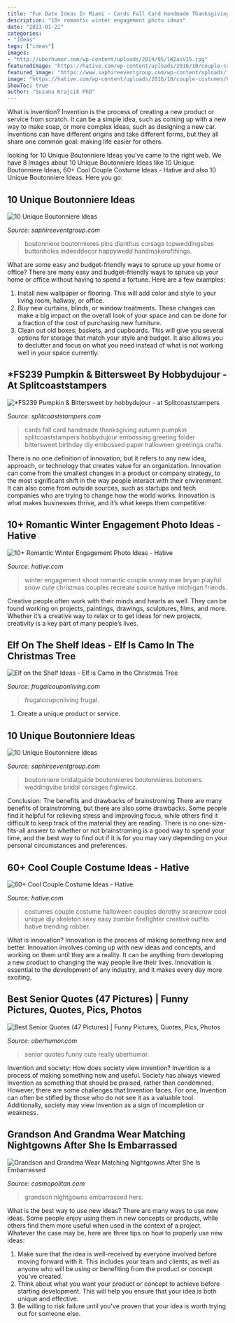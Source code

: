 ```yaml
---
title: "Fun Date Ideas In Miami - Cards Fall Card Handmade Thanksgiving Autumn Pumpkin Splitcoaststampers Hobbydujour Embossing Greeting Folder Bittersweet Birthday Diy Embossed Paper Halloween Greetings Crafts"
description: "10+ romantic winter engagement photo ideas"
date: "2023-01-21"
categories:
- "ideas"
tags: ["ideas"]
images:
- "http://uberhumor.com/wp-content/uploads/2014/05/lW2asVI5.jpg"
featuredImage: "https://hative.com/wp-content/uploads/2016/10/couple-costumes/68-couple-costume-ideas.jpg"
featured_image: "https://www.saphireeventgroup.com/wp-content/uploads/files/8414/5694/2699/unique_boutonniere_6.jpg"
image: "https://hative.com/wp-content/uploads/2016/10/couple-costumes/68-couple-costume-ideas.jpg"
ShowToc: true
author: "Susana Krajcik PhD"
---
```



What is invention?
Invention is the process of creating a new product or service from scratch. It can be a simple idea, such as coming up with a new way to make soap, or more complex ideas, such as designing a new car. Inventions can have different origins and take different forms, but they all share one common goal: making life easier for others.

	

		
looking for 10 Unique Boutonniere Ideas you've came to the right web. We have 8 Images about 10 Unique Boutonniere Ideas like 10 Unique Boutonniere Ideas, 60+ Cool Couple Costume Ideas - Hative and also 10 Unique Boutonniere Ideas. Here you go:
		
    
## 10 Unique Boutonniere Ideas

<img loading=lazy src="https://www.saphireeventgroup.com/wp-content/uploads/files/3514/5694/2696/unique_boutonniere_2.jpg" onerror="this.onerror=null;this.src='https://tse4.mm.bing.net/th?id=OIP.eG_JgGc5Wp7sh9P6XiKuPgAAAA&amp;pid=15.1';" alt="10 Unique Boutonniere Ideas">

_Source: saphireeventgroup.com_

>boutonniere boutonnieres pins dianthus corsage topweddingsites buttonholes indeeddecor happywedd handmakerofthings. 

	

What are some easy and budget-friendly ways to spruce up your home or office?
There are many easy and budget-friendly ways to spruce up your home or office without having to spend a fortune. Here are a few examples: 
1. Install new wallpaper or flooring. This will add color and style to your living room, hallway, or office. 
2. Buy new curtains, blinds, or window treatments. These changes can make a big impact on the overall look of your space and can be done for a fraction of the cost of purchasing new furniture. 
3. Clean out old boxes, baskets, and cupboards. This will give you several options for storage that match your style and budget. It also allows you to declutter and focus on what you need instead of what is not working well in your space currently. 

    
## *FS239 Pumpkin &amp; Bittersweet By Hobbydujour - At Splitcoaststampers

<img loading=lazy src="http://images.splitcoaststampers.com/data/gallery/500/2011/09/04/100_3540_by_hobbydujour.jpg" onerror="this.onerror=null;this.src='https://tse4.mm.bing.net/th?id=OIP.IZe0hzHpUO-B5DngTFPgGgAAAA&amp;pid=15.1';" alt="*FS239 Pumpkin &amp; Bittersweet by hobbydujour - at Splitcoaststampers">

_Source: splitcoaststampers.com_

>cards fall card handmade thanksgiving autumn pumpkin splitcoaststampers hobbydujour embossing greeting folder bittersweet birthday diy embossed paper halloween greetings crafts. 

	

There is no one definition of innovation, but it refers to any new idea, approach, or technology that creates value for an organization. Innovation can come from the smallest changes in a product or company strategy, to the most significant shift in the way people interact with their environment. It can also come from outside sources, such as startups and tech companies who are trying to change how the world works. Innovation is what makes businesses thrive, and it’s what keeps them competitive.

    
## 10+ Romantic Winter Engagement Photo Ideas - Hative

<img loading=lazy src="https://hative.com/wp-content/uploads/2014/11/winter-engagement-photo-ideas/15-winter-engagement-photo-ideas.jpg" onerror="this.onerror=null;this.src='https://tse2.mm.bing.net/th?id=OIP.TZWimXESK8WYz4nBQJbutAHaLH&amp;pid=15.1';" alt="10+ Romantic Winter Engagement Photo Ideas - Hative">

_Source: hative.com_

>winter engagement shoot romantic couple snowy mae bryan playful snow cute christmas couples recreate source hative michigan friends. 

	

Creative people often work with their minds and hearts as well. They can be found working on projects, paintings, drawings, sculptures, films, and more. Whether it’s a creative way to relax or to get ideas for new projects, creativity is a key part of many people’s lives.

    
## Elf On The Shelf Ideas - Elf Is Camo In The Christmas Tree

<img loading=lazy src="https://www.frugalcouponliving.com/wp-content/uploads/2014/11/Elf-on-the-shelf-ideas-camo-frugal-coupon-living.jpg" onerror="this.onerror=null;this.src='https://tse2.mm.bing.net/th?id=OIP.7r37pjWjbchiaOhq1IXnjgHaLH&amp;pid=15.1';" alt="Elf on the Shelf Ideas - Elf is Camo in the Christmas Tree">

_Source: frugalcouponliving.com_

>frugalcouponliving frugal. 

	

1. Create a unique product or service.

    
## 10 Unique Boutonniere Ideas

<img loading=lazy src="https://www.saphireeventgroup.com/wp-content/uploads/files/8414/5694/2699/unique_boutonniere_6.jpg" onerror="this.onerror=null;this.src='https://tse1.mm.bing.net/th?id=OIP.F8xt2Ds5SLMLM8OyPekDFgAAAA&amp;pid=15.1';" alt="10 Unique Boutonniere Ideas">

_Source: saphireeventgroup.com_

>boutonniere bridalguide boutonnieres boutonnières botoniers weddingvibe bridal corsages figlewicz. 

	

Conclusion: The benefits and drawbacks of brainstroming
There are many benefits of brainstroming, but there are also some drawbacks. Some people find it helpful for relieving stress and improving focus, while others find it difficult to keep track of the material they are reading. There is no one-size-fits-all answer to whether or not brainstroming is a good way to spend your time, and the best way to find out if it is for you may vary depending on your personal circumstances and preferences.

    
## 60+ Cool Couple Costume Ideas - Hative

<img loading=lazy src="https://hative.com/wp-content/uploads/2016/10/couple-costumes/68-couple-costume-ideas.jpg" onerror="this.onerror=null;this.src='https://tse1.mm.bing.net/th?id=OIP.HkRfaqXdFNLKs_In6xkYKQAAAA&amp;pid=15.1';" alt="60+ Cool Couple Costume Ideas - Hative">

_Source: hative.com_

>costumes couple costume halloween couples dorothy scarecrow cool unique diy skeleton sexy easy zombie firefighter creative outfits hative trending robber. 

	

What is innovation?
Innovation is the process of making something new and better. Innovation involves coming up with new ideas and concepts, and working on them until they are a reality. It can be anything from developing a new product to changing the way people live their lives. Innovation is essential to the development of any industry, and it makes every day more exciting.

    
## Best Senior Quotes (47 Pictures) | Funny Pictures, Quotes, Pics, Photos

<img loading=lazy src="http://uberhumor.com/wp-content/uploads/2014/05/lW2asVI5.jpg" onerror="this.onerror=null;this.src='https://tse4.mm.bing.net/th?id=OIP.QbsZwQDBi_H_LujEe66hkwHaKY&amp;pid=15.1';" alt="Best Senior Quotes (47 Pictures) | Funny Pictures, Quotes, Pics, Photos">

_Source: uberhumor.com_

>senior quotes funny cute really uberhumor. 

	

Invention and society: How does society view invention?
Invention is a process of making something new and useful. Society has always viewed Invention as something that should be praised, rather than condemned. However, there are some challenges that Invention faces. For one, Invention can often be stifled by those who do not see it as a valuable tool. Additionally, society may view Invention as a sign of incompletion or weakness.

    
## Grandson And Grandma Wear Matching Nightgowns After She Is Embarrassed

<img loading=lazy src="https://media.hearstapps.com/cosmopolitan/assets/15/06/1024x1365/gallery_nrm_1422975233-jfcb5rj.jpg?width=480&amp;auto=webp&amp;optimize=medium" onerror="this.onerror=null;this.src='https://tse4.mm.bing.net/th?id=OIP.8rsGsn_-aWp8k41SHO8exQHaJ4&amp;pid=15.1';" alt="Grandson and Grandma Wear Matching Nightgowns After She Is Embarrassed">

_Source: cosmopolitan.com_

>grandson nightgowns embarrassed hers. 

	

What is the best way to use new ideas?
There are many ways to use new ideas. Some people enjoy using them in new concepts or products, while others find them more useful when used in the context of a project. Whatever the case may be, here are three tips on how to properly use new ideas:
1. Make sure that the idea is well-received by everyone involved before moving forward with it. This includes your team and clients, as well as anyone who will be using or benefiting from the product or concept you've created.
2. Think about what you want your product or concept to achieve before starting development. This will help you ensure that your idea is both unique and effective.
3. Be willing to risk failure until you've proven that your idea is worth trying out for someone else.

